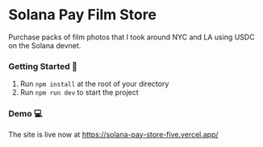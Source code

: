 # Solana Pay Film Store
Purchase packs of film photos that I took around NYC and LA using USDC on the Solana devnet.

### **Getting Started 👋**

1. Run `npm install` at the root of your directory
2. Run `npm run dev` to start the project

### **Demo 💻**
The site is live now at https://solana-pay-store-five.vercel.app/

